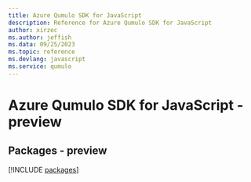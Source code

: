 ```yaml
---
title: Azure Qumulo SDK for JavaScript
description: Reference for Azure Qumulo SDK for JavaScript
author: xirzec
ms.author: jeffish
ms.data: 09/25/2023
ms.topic: reference
ms.devlang: javascript
ms.service: qumulo
---
```

# Azure Qumulo SDK for JavaScript - preview
## Packages - preview
[!INCLUDE [packages](qumulo-index.md)]